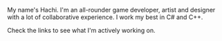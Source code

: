 My name's Hachi. I'm an all-rounder game developer, artist and designer with a lot of collaborative experience. 
I work my best in C# and C++.

Check the links to see what I'm actively working on.
